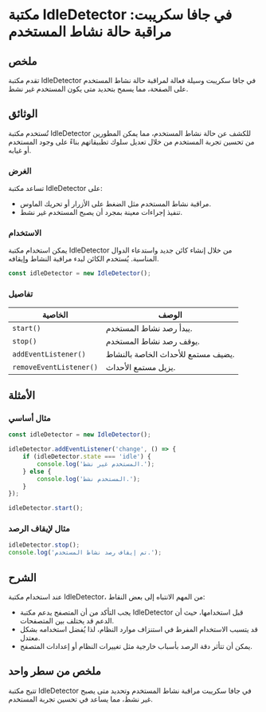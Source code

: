 <!--
Meta Description: # مكتبة IdleDetector في جافا سكريبت: مراقبة حالة نشاط المستخدم ## ملخص تقدم مكتبة IdleDetector في جافا سكريبت وسيلة فعالة لمراقبة حالة نشاط المستخدم ع...
Meta Keywords: idledetector, المستخدم, مكتبة, نشاط, نشط
-->

# مكتبة IdleDetector في جافا سكريبت: مراقبة حالة نشاط المستخدم

## ملخص
تقدم مكتبة IdleDetector في جافا سكريبت وسيلة فعالة لمراقبة حالة نشاط المستخدم على الصفحة، مما يسمح بتحديد متى يكون المستخدم غير نشط.

## الوثائق
تُستخدم مكتبة IdleDetector للكشف عن حالة نشاط المستخدم، مما يمكن المطورين من تحسين تجربة المستخدم من خلال تعديل سلوك تطبيقاتهم بناءً على وجود المستخدم أو غيابه.

### الغرض
تساعد مكتبة IdleDetector على:
- مراقبة نشاط المستخدم مثل الضغط على الأزرار أو تحريك الماوس.
- تنفيذ إجراءات معينة بمجرد أن يصبح المستخدم غير نشط.

### الاستخدام
يمكن استخدام مكتبة IdleDetector من خلال إنشاء كائن جديد واستدعاء الدوال المناسبة. يُستخدم الكائن لبدء مراقبة النشاط وإيقافه.

```javascript
const idleDetector = new IdleDetector();
```

### تفاصيل
| الخاصية | الوصف |
|---------|-------|
| `start()` | يبدأ رصد نشاط المستخدم. |
| `stop()` | يوقف رصد نشاط المستخدم. |
| `addEventListener()` | يضيف مستمع للأحداث الخاصة بالنشاط. |
| `removeEventListener()` | يزيل مستمع الأحداث. |

## الأمثلة
### مثال أساسي
```javascript
const idleDetector = new IdleDetector();

idleDetector.addEventListener('change', () => {
    if (idleDetector.state === 'idle') {
        console.log('المستخدم غير نشط.');
    } else {
        console.log('المستخدم نشط.');
    }
});

idleDetector.start();
```

### مثال لإيقاف الرصد
```javascript
idleDetector.stop();
console.log('تم إيقاف رصد نشاط المستخدم.');
```

## الشرح
عند استخدام مكتبة IdleDetector، من المهم الانتباه إلى بعض النقاط:
- يجب التأكد من أن المتصفح يدعم مكتبة IdleDetector قبل استخدامها، حيث أن الدعم قد يختلف بين المتصفحات.
- قد يتسبب الاستخدام المفرط في استنزاف موارد النظام، لذا يُفضل استخدامه بشكل معتدل.
- يمكن أن تتأثر دقة الرصد بأسباب خارجية مثل تغييرات النظام أو إعدادات المتصفح.

## ملخص من سطر واحد
تتيح مكتبة IdleDetector في جافا سكريبت مراقبة نشاط المستخدم وتحديد متى يصبح غير نشط، مما يساعد في تحسين تجربة المستخدم.